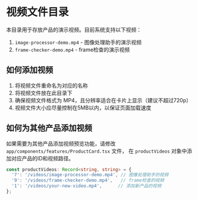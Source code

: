 # 视频文件目录

本目录用于存放产品的演示视频。目前系统支持以下视频：

1. `image-processor-demo.mp4` - 图像处理助手的演示视频
2. `frame-checker-demo.mp4` - frame检查的演示视频

## 如何添加视频

1. 将视频文件重命名为对应的名称
2. 将视频文件放在此目录下
3. 确保视频文件格式为 MP4，且分辨率适合在卡片上显示（建议不超过720p）
4. 视频文件大小应尽量控制在5MB以内，以保证页面加载速度

## 如何为其他产品添加视频

如果需要为其他产品添加视频预览功能，请修改 `app/components/features/ProductCard.tsx` 文件，
在 `productVideos` 对象中添加对应产品的ID和视频路径。

```typescript
const productVideos: Record<string, string> = {
  '7': '/videos/image-processor-demo.mp4', // 图像处理助手的视频
  '9': '/videos/frame-checker-demo.mp4',   // frame检查的视频
  '1': '/videos/your-new-video.mp4',      // 添加新产品的视频
};
``` 